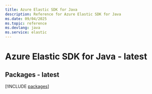 ```yaml
---
title: Azure Elastic SDK for Java
description: Reference for Azure Elastic SDK for Java
ms.date: 09/04/2025
ms.topic: reference
ms.devlang: java
ms.service: elastic
---
```

# Azure Elastic SDK for Java - latest
## Packages - latest
[!INCLUDE [packages](elastic-index.md)]